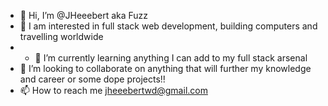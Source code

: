 - 👋 Hi, I’m @JHeeebert aka Fuzz
- 👀 I am interested in full stack web development, building computers and travelling worldwide
- - 🌱 I’m currently learning anything I can add to my full stack arsenal
- 💞️ I’m looking to collaborate on anything that will further my knowledge and career or some dope projects!!
- 📫 How to reach me jheeebertwd@gmail.com

<!---
JHeeebert/JHeeebert is a ✨ special ✨ repository because its `README.md` (this file) appears on your GitHub profile.
You can click the Preview link to take a look at your changes.
--->
